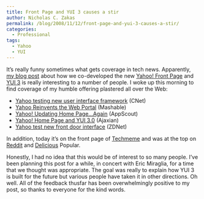 ```yaml
---
title: Front Page and YUI 3 causes a stir
author: Nicholas C. Zakas
permalink: /blog/2008/11/12/front-page-and-yui-3-causes-a-stir/
categories:
  - Professional
tags:
  - Yahoo
  - YUI
---
```

It&#8217;s really funny sometimes what gets coverage in tech news. Apparently, [my blog post][1] about how we co-developed the new [Yahoo! Front Page][2] and [YUI 3][3] is really interesting to a number of people. I woke up this morning to find coverage of my humble offering plastered all over the Web:

  * [Yahoo testing new user interface framework][4] (CNet)
  * [Yahoo Reinvents the Web Portal][5] (Mashable)
  * [Yahoo! Updating Home Page&#8230;Again][6] (AppScout)
  * [Yahoo! Home Page and YUI 3.0][7] (Ajaxian)
  * [Yahoo test new front door interface][8] (ZDNet)

In addition, today it&#8217;s on the front page of [Techmeme][9] and was at the top on [Reddit][10] and [Delicious][11] Popular.

Honestly, I had no idea that this would be of interest to so many people. I&#8217;ve been planning this post for a while, in concert with Eric Miraglia, for a time that we thought was appropriate. The goal was really to explain how YUI 3 is built for the future but various people have taken it in other directions. Oh well. All of the feedback thusfar has been overwhelmingly positive to my post, so thanks to everyone for the kind words.

 [1]: http://yuiblog.com/blog/2008/11/11/frontpage-and-yui3/
 [2]: http://www.yahoo.com
 [3]: http://developer.yahoo.com/yui/3/
 [4]: http://news.cnet.com/8301-17939_109-10094826-2.html
 [5]: http://mashable.com/2008/11/12/yahoos-portal/
 [6]: http://www.appscout.com/2008/11/yahoo_updating_home_pageagain.php
 [7]: http://ajaxian.com/archives/yahoo-home-page-and-yui-30
 [8]: http://blogs.zdnet.com/BTL/?p=10810
 [9]: http://www.techmeme.com
 [10]: http://www.reddit.com
 [11]: http://www.delicious.com
